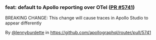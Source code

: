 ### feat: default to Apollo reporting over OTel ([PR #5741](https://github.com/apollographql/router/pull/5741))

BREAKING CHANGE: This change will cause traces in Apollo Studio to appear differently

<!-- https://apollographql.atlassian.net/browse/CNN-330 -->

By [@lennyburdette](https://github.com/lennyburdette) in https://github.com/apollographql/router/pull/5741